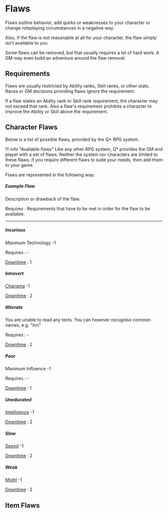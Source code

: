 # Flaws

Flaws outline behavior, add quirks or weaknesses to your character or change
roleplaying circumstances in a negative way.

<!-- TODO add flaw additional requirements text -->

Also, if the flaw is not reasonable at all for your character, the flaw simply
isn't available to you.

Some flaws can be removed, but that usually requires a lot of hard work. A GM
may even build an adventure around the flaw removal.

## Requirements

Flaws are usually restricted by Ability ranks, Skill ranks, or other stats.
Races or GM decisions providing flaws ignore the requirement.

If a flaw states an Ability rank or Skill rank requirement, the character may not
exceed that rank. Also a flaw's requirement prohibits a character to improve the
Ability or Skill above the requirement.

## Character Flaws

<div class="col-layout-start"></div>

Below is a list of possible flaws, provided by the Q* RPG system.

!!! info "Available flaws"
    Like any other  RPG system, Q* provides the GM and player with a set of
    flaws. Neither the system nor characters are limited to these flaws: if
    you require different flaws to suite your needs, then add them to your
    game.

<div class="col-layout-end"></div>
<div class="col-layout-start qs-list"></div>

Flaws are represented in the following way:

##### Example Flaw

Description or drawback of the flaw.

Requires
:   Requirements that have to be met in order for the flaw to be available.

<div class="col-layout-end clearfix"></div>

---

<div class="col-layout-start qs-list"></div>

<!-- A-N -->

##### Incurious

Maximum Technology -1

Requires
:   -

[Downtime](/character#downtime)
:   1

##### Introvert

[Charisma](/character/#charisma)  -1

[Downtime](/character#downtime)
:   2

##### Illiterate

You are unable to read any texts. You can however recognise common names, e.g.
"Inn"

Requires
:   -

[Downtime](/character#downtime)
:   2

<div class="col-layout-end"></div>
<div class="col-layout-start qs-list"></div>

<!-- O-Z -->

##### Poor

Maximum Influence -1

Requires
:   -

[Downtime](/character#downtime)
:   1

##### Uneducated

[Intelligence](/character/#intelligence) -1

[Downtime](/character#downtime)
:   2

##### Slow

[Speed](/character/#speed) -1

[Downtime](/character#downtime)
:   2

##### Weak

[Might](/character/#might) -1

[Downtime](/character#downtime)
:   2

<div class="col-layout-end clearfix"></div>

## Item Flaws
